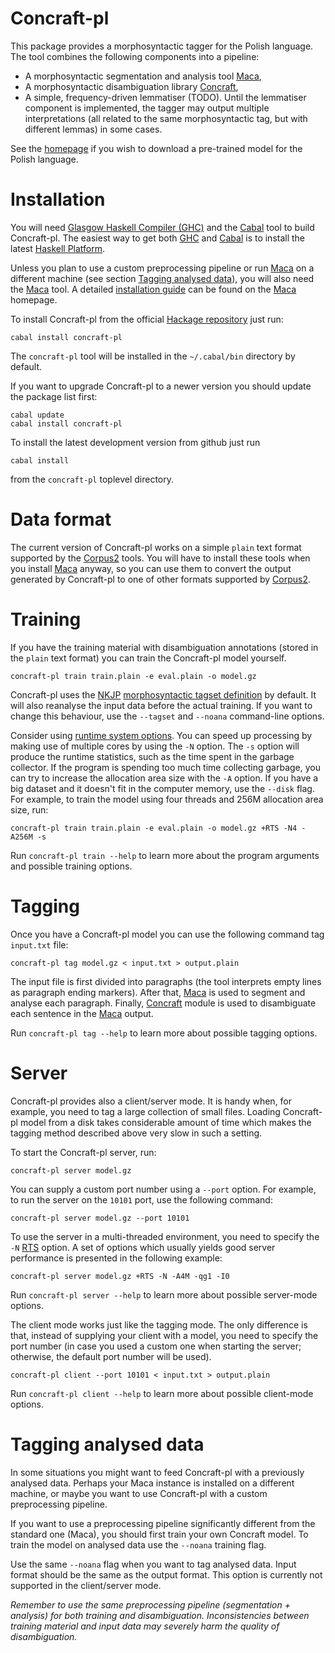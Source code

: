 Concraft-pl
===========

This package provides a morphosyntactic tagger for the Polish language.
The tool combines the following components into a pipeline:
* A morphosyntactic segmentation and analysis tool [Maca][maca],
* A morphosyntactic disambiguation library [Concraft][concraft],
* A simple, frequency-driven lemmatiser (TODO).  Until the lemmatiser component
  is implemented, the tagger may output multiple interpretations (all related
  to the same morphosyntactic tag, but with different lemmas) in some cases.

See the [homepage][homepage] if you wish to download a pre-trained
model for the Polish language.


Installation
============

You will need [Glasgow Haskell Compiler (GHC)][ghc] and the [Cabal][cabal] tool
to build Concraft-pl.  The easiest way to get both [GHC][ghc] and [Cabal][cabal]
is to install the latest [Haskell Platform][haskell-platform].  

Unless you plan to use a custom preprocessing pipeline or run [Maca][maca] on a
different machine (see section [Tagging analysed data](#tagging-analysed-data)),
you will also need the [Maca][maca] tool. 
A detailed [installation guide][maca-install] can be found on the [Maca][maca]
homepage.

To install Concraft-pl from the official [Hackage repository][hackage-repo]
just run:

    cabal install concraft-pl

The `concraft-pl` tool will be installed in the `~/.cabal/bin` directory
by default.  

If you want to upgrade Concraft-pl to a newer version you should
update the package list first:

    cabal update 
    cabal install concraft-pl

To install the latest development version from github just run

    cabal install

from the `concraft-pl` toplevel directory.


Data format
===========

The current version of Concraft-pl works on a simple `plain` text format supported by
the [Corpus2][corpus2] tools.  You will have to install these tools when you install
[Maca][maca] anyway, so you can use them to convert the output generated
by Concraft-pl to one of other formats supported by [Corpus2][corpus2].


Training
========

If you have the training material with disambiguation annotations (stored in the
`plain` text format) you can train the Concraft-pl model yourself.

    concraft-pl train train.plain -e eval.plain -o model.gz

Concraft-pl uses the [NKJP][nkjp] [morphosyntactic tagset definition](config/nkjp-tagset.cfg)
by default.  It will also reanalyse the input data before the actual training.  If you want
to change this behaviour, use the `--tagset` and `--noana` command-line options.

Consider using [runtime system options][ghc-rts].  You can speed up processing
by making use of multiple cores by using the `-N` option.  The `-s` option will
produce the runtime statistics, such as the time spent in the garbage collector.
If the program is spending too much time collecting garbage, you can try to
increase the allocation area size with the `-A` option.  If you have a big
dataset and it doesn't fit in the computer memory, use the `--disk` flag.
For example, to train the model using four threads and 256M allocation area
size, run:

    concraft-pl train train.plain -e eval.plain -o model.gz +RTS -N4 -A256M -s

Run `concraft-pl train --help` to learn more about the program arguments and
possible training options.


Tagging
=======

Once you have a Concraft-pl model you can use the following command tag `input.txt` file:

    concraft-pl tag model.gz < input.txt > output.plain

The input file is first divided into paragraphs (the tool interprets empty lines
as paragraph ending markers).  After that, [Maca][maca] is used to segment and analyse
each paragraph.  Finally, [Concraft][concraft] module is used to disambiguate each
sentence in the [Maca][maca] output.

Run `concraft-pl tag --help` to learn more about possible tagging options.


Server
======

Concraft-pl provides also a client/server mode.  It is handy when, for example,
you need to tag a large collection of small files.  Loading Concraft-pl model
from a disk takes considerable amount of time which makes the tagging method
described above very slow in such a setting.

To start the Concraft-pl server, run:

    concraft-pl server model.gz

You can supply a custom port number using a `--port` option.  For example,
to run the server on the `10101` port, use the following command:

    concraft-pl server model.gz --port 10101

To use the server in a multi-threaded environment, you need to specify the
`-N` [RTS][ghc-rts] option.  A set of options which usually yields good
server performance is presented in the following example:

    concraft-pl server model.gz +RTS -N -A4M -qg1 -I0

Run `concraft-pl server --help` to learn more about possible server-mode options.

The client mode works just like the tagging mode.  The only difference is that,
instead of supplying your client with a model, you need to specify the port number
(in case you used a custom one when starting the server; otherwise, the default
port number will be used).

    concraft-pl client --port 10101 < input.txt > output.plain

Run `concraft-pl client --help` to learn more about possible client-mode options.


Tagging analysed data
=====================

In some situations you might want to feed Concraft-pl with a previously
analysed data.  Perhaps your Maca instance is installed on a different
machine, or maybe you want to use Concraft-pl with a custom
preprocessing pipeline.

If you want to use a preprocessing pipeline significantly different from
the standard one (Maca), you should first train your own Concraft model.
To train the model on analysed data use the `--noana` training flag.

Use the same `--noana` flag when you want to tag analysed data.
Input format should be the same as the output format.
This option is currently not supported in the client/server mode.

*Remember to use the same preprocessing pipeline (segmentation + analysis) for both
training and disambiguation.  Inconsistencies between training material and input
data may severely harm the quality of disambiguation.*


[homepage]: http://zil.ipipan.waw.pl/Concraft "Homepage"
[concraft]: https://github.com/kawu/concraft "Concraft"
[hackage-repo]: http://hackage.haskell.org/package/concraft-pl "Concraft-pl Hackage repository"
[maca]: http://nlp.pwr.wroc.pl/redmine/projects/libpltagger/wiki "Maca"
[maca-install]: http://nlp.pwr.wroc.pl/redmine/projects/libpltagger/wiki#Download-and-install-MACA "Maca installation guide"
[corpus2]: http://nlp.pwr.wroc.pl/redmine/projects/corpus2/wiki "Corpus2"
[ghc]: http://www.haskell.org/ghc "Glasgow Haskell Compiler"
[ghc-rts]: http://www.haskell.org/ghc/docs/latest/html/users_guide/runtime-control.html "GHC runtime system options"
[cabal]: http://www.haskell.org/cabal "Cabal"
[haskell-platform]: http://www.haskell.org/platform "Haskell Platform"
[nkjp]: http://nkjp.pl/index.php?page=0&lang=1 "NKJP"
